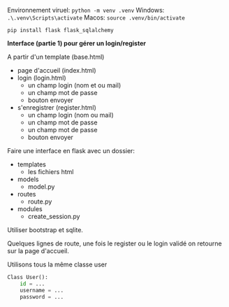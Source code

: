 Environnement viruel: `python -m venv .venv`
Windows: `.\.venv\Scripts\activate`
Macos: `source .venv/bin/activate`

`pip install flask flask_sqlalchemy`

**Interface (partie 1) pour gérer un login/register**

A partir d'un template (base.html)
* page d'accueil (index.html)
* login (login.html)
    * un champ login (nom et ou mail)
    * un champ mot de passe
    * bouton envoyer
* s'enregistrer (register.html)
    * un champ login (nom ou mail)
    * un champ mot de passe
    * un champ mot de passe
    * bouton envoyer

Faire une interface en flask avec un dossier:
* templates
    * les fichiers html
* models
    * model.py 
* routes
    * route.py
* modules
    * create_session.py

Utiliser bootstrap et sqlite. 

Quelques lignes de route, une fois le register ou le login validé on retourne sur la page d'accueil.

Utilisons tous la même classe user
```python 
Class User():
    id = ...
    username = ...
    password = ... 
```
